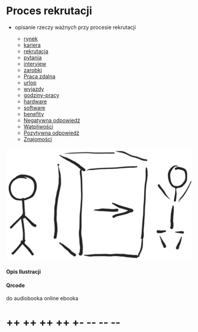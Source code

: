 # Proces rekrutacji

+ opisanie rzeczy ważnych przy procesie rekrutacji


    + [rynek](15/rynek.md)
    + [kariera](15/kariera.md)
    + [rekrutacja](15/rekrutacja.md)
    + [pytania](15/pytania.md)
    + [interview](15/interview.md) 
    + [zarobki](15/zarobki.md)
    + [Praca zdalna](15/praca-zdalna.md)
    + [urlop](15/urlop.md)
    + [wyjazdy](15/wyjazdy.md)
    + [godziny-pracy](15/godziny-pracy.md)
    + [hardware](15/hardware.md)
    + [software](15/software.md)
    + [benefity](15/benefity.md)
    + [Negatywna odpowiedź](15/negatywna.md)
    + [Wątpliwości](15/watpliwosci.md)
    + [Pozytywna odpowiedź](15/pozytywna.md)
    + [Znajomości](15/znajomosci.md)


![wejście-wyjście](../img/we-wy.png)

#### Opis Ilustracji


#### Qrcode
do audiobooka online
ebooka



# ++ ++ ++ ++ +- -- -- --
